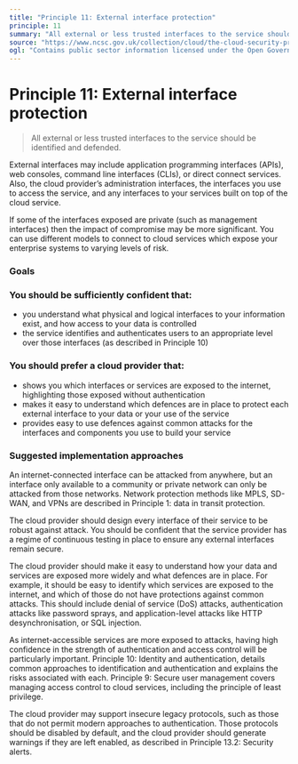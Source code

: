 ```yaml
---
title: "Principle 11: External interface protection"
principle: 11
summary: "All external or less trusted interfaces to the service should be identified and defended."
source: "https://www.ncsc.gov.uk/collection/cloud/the-cloud-security-principles/principle-11-external-interface-protection"
ogl: "Contains public sector information licensed under the Open Government Licence v3.0. https://www.nationalarchives.gov.uk/doc/open-government-licence/version/3/"
---
```


# Principle 11: External interface protection

> All external or less trusted interfaces to the service should be identified and defended.

External interfaces may include application programming interfaces (APIs), web consoles, command line interfaces (CLIs), or direct connect services. Also, the cloud provider’s administration interfaces, the interfaces you use to access the service, and any interfaces to your services built on top of the cloud service.

If some of the interfaces exposed are private (such as management interfaces) then the impact of compromise may be more significant. You can use different models to connect to cloud services which expose your enterprise systems to varying levels of risk.

### Goals

### You should be sufficiently confident that:

- you understand what physical and logical interfaces to your information exist, and how access to your data is controlled
- the service identifies and authenticates users to an appropriate level over those interfaces (as described in Principle 10)

### You should prefer a cloud provider that:

- shows you which interfaces or services are exposed to the internet, highlighting those exposed without authentication
- makes it easy to understand which defences are in place to protect each external interface to your data or your use of the service
- provides easy to use defences against common attacks for the interfaces and components you use to build your service

### Suggested implementation approaches

An internet-connected interface can be attacked from anywhere, but an interface only available to a community or private network can only be attacked from those networks. Network protection methods like MPLS, SD-WAN, and VPNs are described in Principle 1: data in transit protection.

The cloud provider should design every interface of their service to be robust against attack. You should be confident that the service provider has a regime of continuous testing in place to ensure any external interfaces remain secure.

The cloud provider should make it easy to understand how your data and services are exposed more widely and what defences are in place. For example, it should be easy to identify which services are exposed to the internet, and which of those do not have protections against common attacks. This should include denial of service (DoS) attacks, authentication attacks like password sprays, and application-level attacks like HTTP desynchronisation, or SQL injection.

As internet-accessible services are more exposed to attacks, having high confidence in the strength of authentication and access control will be particularly important. Principle 10: Identity and authentication, details common approaches to identification and authentication and explains the risks associated with each. Principle 9: Secure user management covers managing access control to cloud services, including the principle of least privilege.

The cloud provider may support insecure legacy protocols, such as those that do not permit modern approaches to authentication. Those protocols should be disabled by default, and the cloud provider should generate warnings if they are left enabled, as described in Principle 13.2: Security alerts.
